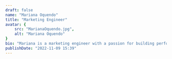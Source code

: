 ```yaml
---
draft: false
name: "Mariana Oquendo"
title: "Marketing Engineer"
avatar: {
    src: "MarianaOquendo.jpg",
    alt: "Mariana Oquendo"
}
bio: "Mariana is a marketing engineer with a passion for building performant and scalable applications. She has experience working with a variety of technologies and languages, including JavaScript, TypeScript, and Python. She is also a strong advocate for open-source software and enjoys contributing to the community."
publishDate: "2022-11-09 15:39"
---
```

